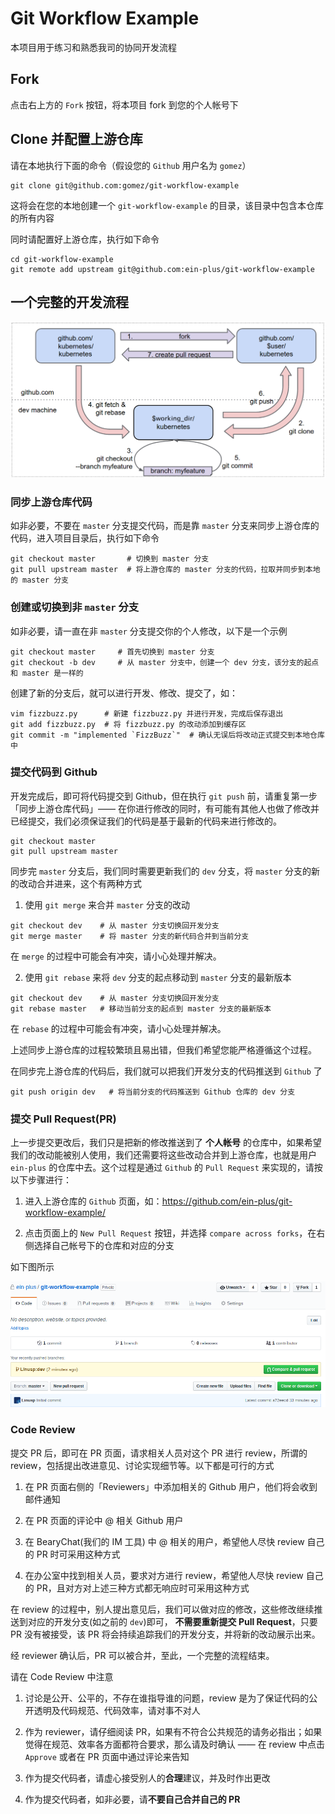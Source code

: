 # Git Workflow Example

本项目用于练习和熟悉我司的协同开发流程

## Fork

点击右上方的 `Fork` 按钮，将本项目 fork 到您的个人帐号下

## Clone 并配置上游仓库

请在本地执行下面的命令（假设您的 `Github` 用户名为 `gomez`）

```shell
git clone git@github.com:gomez/git-workflow-example
```

这将会在您的本地创建一个 `git-workflow-example` 的目录，该目录中包含本仓库的所有内容

同时请配置好上游仓库，执行如下命令

```shell
cd git-workflow-example
git remote add upstream git@github.com:ein-plus/git-workflow-example
```

## 一个完整的开发流程

![Git Workflow](images/git_workflow.png)

### 同步上游仓库代码

如非必要，不要在 `master` 分支提交代码，而是靠 `master` 分支来同步上游仓库的代码，进入项目目录后，执行如下命令

```shell
git checkout master       # 切换到 master 分支
git pull upstream master  # 将上游仓库的 master 分支的代码，拉取并同步到本地的 master 分支
```

### 创建或切换到非 `master` 分支

如非必要，请一直在非 `master` 分支提交你的个人修改，以下是一个示例

```shell
git checkout master     # 首先切换到 master 分支
git checkout -b dev     # 从 master 分支中，创建一个 dev 分支，该分支的起点和 master 是一样的
```

创建了新的分支后，就可以进行开发、修改、提交了，如：

```shell
vim fizzbuzz.py      # 新建 fizzbuzz.py 并进行开发，完成后保存退出
git add fizzbuzz.py  # 将 fizzbuzz.py 的改动添加到缓存区
git commit -m "implemented `FizzBuzz`"  # 确认无误后将改动正式提交到本地仓库中
```

### 提交代码到 Github

开发完成后，即可将代码提交到 Github，但在执行 `git push` 前，请重复第一步「同步上游仓库代码」—— 在你进行修改的同时，有可能有其他人也做了修改并已经提交，我们必须保证我们的代码是基于最新的代码来进行修改的。

```shell
git checkout master
git pull upstream master
```

同步完 `master` 分支后，我们同时需要更新我们的 `dev` 分支，将 `master` 分支的新的改动合并进来，这个有两种方式

1. 使用 `git merge` 来合并 `master` 分支的改动

```shell
git checkout dev    # 从 master 分支切换回开发分支
git merge master    # 将 master 分支的新代码合并到当前分支
```

在 `merge` 的过程中可能会有冲突，请小心处理并解决。

2. 使用 `git rebase` 来将 `dev` 分支的起点移动到 `master` 分支的最新版本

```shell
git checkout dev    # 从 master 分支切换回开发分支
git rebase master   # 移动当前分支的起点到 master 分支的最新版本
```

在 `rebase` 的过程中可能会有冲突，请小心处理并解决。

上述同步上游仓库的过程较繁琐且易出错，但我们希望您能严格遵循这个过程。

在同步完上游仓库的代码后，我们就可以把我们开发分支的代码推送到 `Github` 了

```shell
git push origin dev   # 将当前分支的代码推送到 Github 仓库的 dev 分支
```
### 提交 Pull Request(PR)

上一步提交更改后，我们只是把新的修改推送到了 **个人帐号** 的仓库中，如果希望我们的改动能被别人使用，我们还需要将这些改动合并到上游仓库，也就是用户 `ein-plus` 的仓库中去。这个过程是通过 `Github` 的 `Pull Request` 来实现的，请按以下步骤进行：

1. 进入上游仓库的 `Github` 页面，如：https://github.com/ein-plus/git-workflow-example/

2. 点击页面上的 `New Pull Request` 按钮，并选择 `compare across forks`，在右侧选择自己帐号下的仓库和对应的分支

如下图所示

![New Pull Request](images/new_pull_request.gif)

### Code Review

提交 PR 后，即可在 PR 页面，请求相关人员对这个 PR 进行 review，所谓的 review，包括提出改进意见、讨论实现细节等。以下都是可行的方式

1. 在 PR 页面右侧的「Reviewers」中添加相关的 Github 用户，他们将会收到邮件通知

2. 在 PR 页面的评论中 @ 相关 Github 用户

3. 在 BearyChat(我们的 IM 工具) 中 @ 相关的用户，希望他人尽快 review 自己的 PR 时可采用这种方式

4. 在办公室中找到相关人员，要求对方进行 review，希望他人尽快 review 自己的 PR，且对方对上述三种方式都无响应时可采用这种方式

在 review 的过程中，别人提出意见后，我们可以做对应的修改，这些修改继续推送到对应的开发分支(如之前的 `dev`)即可， **不需要重新提交 Pull Request**，只要 PR 没有被接受，该 PR 将会持续追踪我们的开发分支，并将新的改动展示出来。

经 reviewer 确认后，PR 可以被合并，至此，一个完整的流程结束。

请在 Code Review 中注意

1. 讨论是公开、公平的，不存在谁指导谁的问题，review 是为了保证代码的公开透明及代码规范、代码效率，请对事不对人

2. 作为 reviewer，请仔细阅读 PR，如果有不符合公共规范的请务必指出；如果觉得在规范、效率各方面都符合要求，那么请及时确认 —— 在 review 中点击 `Approve` 或者在 PR 页面中通过评论来告知

3. 作为提交代码者，请虚心接受别人的**合理**建议，并及时作出更改

4. 作为提交代码者，如非必要，请**不要自己合并自己的 PR**
